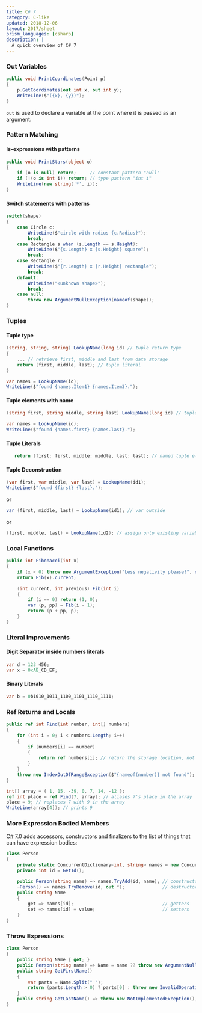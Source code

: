 ```yaml
---
title: C# 7
category: C-like
updated: 2018-12-06
layout: 2017/sheet
prism_languages: [csharp]
description: |
  A quick overview of C# 7
---
```


### Out Variables

```csharp
public void PrintCoordinates(Point p)
{
    p.GetCoordinates(out int x, out int y);
    WriteLine($"({x}, {y})");
}
```

`out` is used to declare a variable at the point where it is passed as an argument.

### Pattern Matching

#### Is-expressions with patterns

```csharp
public void PrintStars(object o)
{
    if (o is null) return;     // constant pattern "null"
    if (!(o is int i)) return; // type pattern "int i"
    WriteLine(new string('*', i));
}
```

#### Switch statements with patterns

```csharp
switch(shape)
{
    case Circle c:
        WriteLine($"circle with radius {c.Radius}");
        break;
    case Rectangle s when (s.Length == s.Height):
        WriteLine($"{s.Length} x {s.Height} square");
        break;
    case Rectangle r:
        WriteLine($"{r.Length} x {r.Height} rectangle");
        break;
    default:
        WriteLine("<unknown shape>");
        break;
    case null:
        throw new ArgumentNullException(nameof(shape));
}
```

### Tuples

#### Tuple type

```csharp
(string, string, string) LookupName(long id) // tuple return type
{
    ... // retrieve first, middle and last from data storage
    return (first, middle, last); // tuple literal
}
```

```csharp
var names = LookupName(id);
WriteLine($"found {names.Item1} {names.Item3}.");
```

#### Tuple elements with name

```csharp
(string first, string middle, string last) LookupName(long id) // tuple elements have names
```

```csharp
var names = LookupName(id);
WriteLine($"found {names.first} {names.last}.");
```

#### Tuple Literals

```csharp
   return (first: first, middle: middle, last: last); // named tuple elements in a literal
```

#### Tuple Deconstruction

```csharp
(var first, var middle, var last) = LookupName(id1);
WriteLine($"found {first} {last}.");
```
or
```csharp
var (first, middle, last) = LookupName(id1); // var outside
```
or
```csharp
(first, middle, last) = LookupName(id2); // assign onto existing variables
```


### Local Functions

```csharp
public int Fibonacci(int x)
{
    if (x < 0) throw new ArgumentException("Less negativity please!", nameof(x));
    return Fib(x).current;

    (int current, int previous) Fib(int i)
    {
        if (i == 0) return (1, 0);
        var (p, pp) = Fib(i - 1);
        return (p + pp, p);
    }
}
```

### Literal Improvements

#### Digit Separator inside numbers literals

```csharp
var d = 123_456;
var x = 0xAB_CD_EF;
```

#### Binary Literals

```csharp
var b = 0b1010_1011_1100_1101_1110_1111;
```

### Ref Returns and Locals

```csharp
public ref int Find(int number, int[] numbers)
{
    for (int i = 0; i < numbers.Length; i++)
    {
        if (numbers[i] == number) 
        {
            return ref numbers[i]; // return the storage location, not the value
        }
    }
    throw new IndexOutOfRangeException($"{nameof(number)} not found");
}

int[] array = { 1, 15, -39, 0, 7, 14, -12 };
ref int place = ref Find(7, array); // aliases 7's place in the array
place = 9; // replaces 7 with 9 in the array
WriteLine(array[4]); // prints 9
```

### More Expression Bodied Members

C# 7.0 adds accessors, constructors and finalizers to the list of things that can have expression bodies:

```csharp
class Person
{
    private static ConcurrentDictionary<int, string> names = new ConcurrentDictionary<int, string>();
    private int id = GetId();

    public Person(string name) => names.TryAdd(id, name); // constructors
    ~Person() => names.TryRemove(id, out *);              // destructors
    public string Name
    {
        get => names[id];                                 // getters
        set => names[id] = value;                         // setters
    }
}
```

### Throw Expressions 

```csharp
class Person
{
    public string Name { get; }
    public Person(string name) => Name = name ?? throw new ArgumentNullException(name);
    public string GetFirstName()
    {
        var parts = Name.Split(" ");
        return (parts.Length > 0) ? parts[0] : throw new InvalidOperationException("No name!");
    }
    public string GetLastName() => throw new NotImplementedException();
}
```

